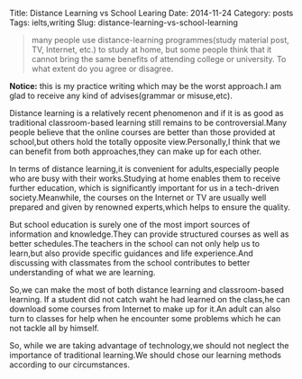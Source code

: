 Title: Distance Learning vs School Learing
Date: 2014-11-24
Category: posts
Tags: ielts,writing
Slug: distance-learning-vs-school-learning

>many people use distance-learning programmes(study material post, TV, Internet, etc.) to study at home,
but some people think that it cannot bring the same benefits of attending college or university.
To what extent do you agree or disagree.

**Notice:** this is my practice writing  which may be the worst approach.I am glad to receive any kind of advises(grammar or misuse,etc).

Distance learning is a relatively recent phenomenon and if it is as  good as traditional classroom-based learning still
remains to be controversial.Many people believe that the online courses are better than those provided at school,but
others hold the totally opposite view.Personally,I think that we can benefit from both approaches,they can make up for
each other.

In terms of distance learning,it is convenient for adults,especially people who are busy with their works.Studying at
home enables them to receive further education, which is significantly important for us in a tech-driven society.Meanwhile,
the courses on the Internet or TV are usually well prepared and given by renowned experts,which helps to ensure the quality.

But school education is surely one of the most import sources of information and knowledge.They can provide structured courses
as well as better schedules.The teachers in the school can not only help us to learn,but also provide specific guidances
and life experience.And discussing with classmates from the school contributes to better understanding of what we are
learning.

So,we can make the most of both distance learning and classroom-based learning. If a student did not catch waht he had learned
on the class,he can download some courses from Internet to make up for it.An adult can also turn to classes for help
when he encounter some problems which he can not tackle all by himself.

So, while we are taking advantage of technology,we should not neglect the importance of traditional learning.We should
chose our learning methods according to our circumstances.


